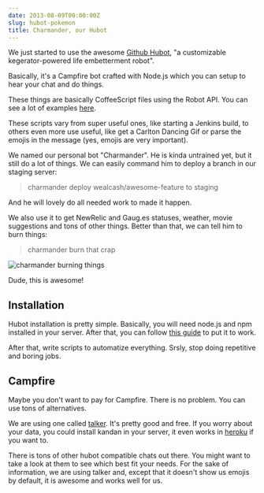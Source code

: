 ```yaml
---
date: 2013-08-09T00:00:00Z
slug: hubot-pokemon
title: Charmander, our Hubot
---
```


We just started to use the awesome [Github Hubot][hubot], "a customizable
kegerator-powered life embetterment robot".

Basically, it's a Campfire bot crafted with Node.js which you can setup to
hear your chat and do things.

These things are basically CoffeeScript files using the Robot API. You can
see a lot of examples [here][hubot-scripts].

These scripts vary from super useful ones, like starting a Jenkins build, to
others even more use useful, like get a Carlton Dancing Gif or parse the
emojis in the message (yes, emojis are very important).

<!--

![carlton](http://gifsoup.com/webroot/animatedgifs/131815_o.gif)

-->

We named our personal bot "Charmander". He is kinda untrained yet, but it still
do a lot of things. We can easily command him to deploy a branch in our staging
server:

> charmander deploy wealcash/awesome-feature to staging

And he will lovely do all needed work to made it happen.

We also use it to get NewRelic and Gaug.es statuses, weather, movie suggestions
and tons of other things. Better than that, we can tell him to burn things:

> charmander burn that crap

![charmander burning things](https://24.media.tumblr.com/69c947ad72c230f72d55a93bed958417/tumblr_mhthj8aPR21s595b5o1_500.gif)

Dude, this is awesome!

## Installation

Hubot installation is pretty simple. Basically, you will need node.js and npm
installed in your server. After that, you can follow [this guide][hubot-install]
to put it to work.

After that, write scripts to automatize everything. Srsly, stop doing repetitive
and boring jobs.

## Campfire

Maybe you don't want to pay for Campfire. There is no problem. You can use tons of
alternatives.

We are using one called [talker][talker]. It's pretty good and free. If you worry
about your data, you could install kandan in your server, it even works
in [heroku][heroku] if you want to.

There is tons of other hubot compatible chats out there. You might want to take a
look at them to see which best fit your needs. For the sake of information, we are
using talker and, except that it doesn't show us emojis by default,
it is awesome and works well for us.

[hubot]: http://hubot.github.com/
[hubot-scripts]: https://github.com/github/hubot-scripts
[hubot-install]: https://github.com/github/hubot/tree/master/docs
[heroku]: https://heroku.com/
[talker]: http://talkerapp.com/
